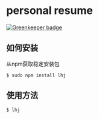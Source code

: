 # personal resume

[![Greenkeeper badge](https://badges.greenkeeper.io/luxiaojian/resume.svg)](https://greenkeeper.io/)

## 如何安装
从npm获取稳定安装包

```
$ sudo npm install lhj
```

## 使用方法

```
$ lhj
```

